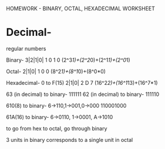 HOMEWORK - BINARY, OCTAL, HEXADECIMAL WORKSHEET

# Decimal-
regular numbers

Binary-
3|2|1|0|
1 0 1 0
(2^3*1)+(2^2*0)+(2^1*1)+(2^0*1)

Octal-
2|1|0|
1 0 0
(8^2*1)+(8^1*0)+(8^0*0)

Hexadecimal-
0 to F(15)
2|1|0|
2 D 7
(16^2*2)+(16^1*13)+(16^7*1)

63 (in decimal) to binary-
111111
62 (in decimal) to binary-
111110

610(8) to binary-
6->110,1->001,0->000
110001000

61A(16) to binary-
6->0110, 1->0001, A->1010

to go from hex to octal, go through binary

3 units in binary corresponds to a single unit in octal
